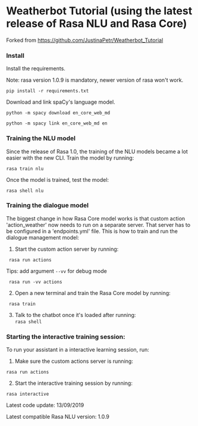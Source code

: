 # Weatherbot Tutorial (using the latest release of Rasa NLU and Rasa Core)

Forked from https://github.com/JustinaPetr/Weatherbot_Tutorial

### Install

Install the requirements.

Note: rasa version 1.0.9 is mandatory, newer version of rasa won't work.

```pip install -r requirements.txt```

Download and link spaCy's language model.

```python -m spacy download en_core_web_md```

```python -m spacy link en_core_web_md en```

### Training the NLU model

Since the release of Rasa 1.0, the training of the NLU models became a lot easier with the new CLI. Train the model by running:  

```rasa train nlu ```

Once the model is trained, test the model:

```rasa shell nlu```


### Training the dialogue model

The biggest change in how Rasa Core model works is that custom action 'action_weather' now needs to run on a separate server. That server has to be configured in a 'endpoints.yml' file.  This is how to train and run the dialogue management model:  
1. Start the custom action server by running:  

``` rasa run actions```  

Tips: add argument `--vv` for debug mode

``` rasa run -vv actions```

2. Open a new terminal and train the Rasa Core model by running:  

``` rasa train```  
 
3. Talk to the chatbot once it's loaded after running:  
```rasa shell```  


### Starting the interactive training session:

To run your assistant in a interactive learning session, run:
1. Make sure the custom actions server is running:  

```rasa run actions```  

2. Start the interactive training session by running:  

```rasa interactive```  


Latest code update: 13/09/2019

Latest compatible Rasa NLU version: 1.0.9





